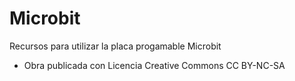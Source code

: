 # Microbit
Recursos para utilizar la placa progamable Microbit
- Obra publicada con Licencia Creative Commons CC BY-NC-SA

